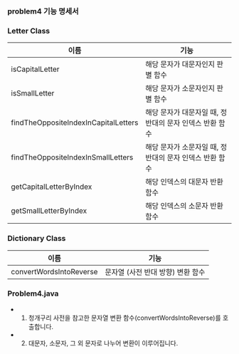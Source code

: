 ### problem4 기능 명세서

### Letter Class
| 이름 | 기능 | 
| --- | --- | 
| isCapitalLetter | 해당 문자가 대문자인지 판별 함수 |
| isSmallLetter | 해당 문자가 소문자인지 판별 함수 |
| findTheOppositeIndexInCapitalLetters | 해당 문자가 대문자일 때, 정반대의 문자 인덱스 반환 함수 |
| findTheOppositeIndexInSmallLetters |  해당 문자가 소문자일 때, 정반대의 문자 인덱스 반환 함수 |
| getCapitalLetterByIndex | 해당 인덱스의 대문자 반환 함수 |
| getSmallLetterByIndex | 해당 인덱스의 소문자 반환 함수 |


### Dictionary Class
| 이름 | 기능 | 
| --- | --- |
| convertWordsIntoReverse | 문자열 (사전 반대 방향) 변환 함수 |

### Problem4.java
- 1. 청개구리 사전을 참고한 문자열 변환 함수(convertWordsIntoReverse)를 호출합니다.
- 2. 대문자, 소문자, 그 외 문자로 나누어 변환이 이루어집니다.
